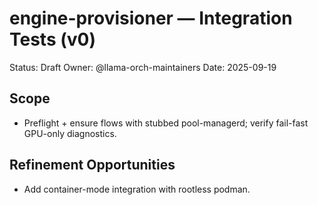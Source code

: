 # engine-provisioner — Integration Tests (v0)

Status: Draft
Owner: @llama-orch-maintainers
Date: 2025-09-19

## Scope

- Preflight + ensure flows with stubbed pool-managerd; verify fail-fast GPU-only diagnostics.

## Refinement Opportunities

- Add container-mode integration with rootless podman.
